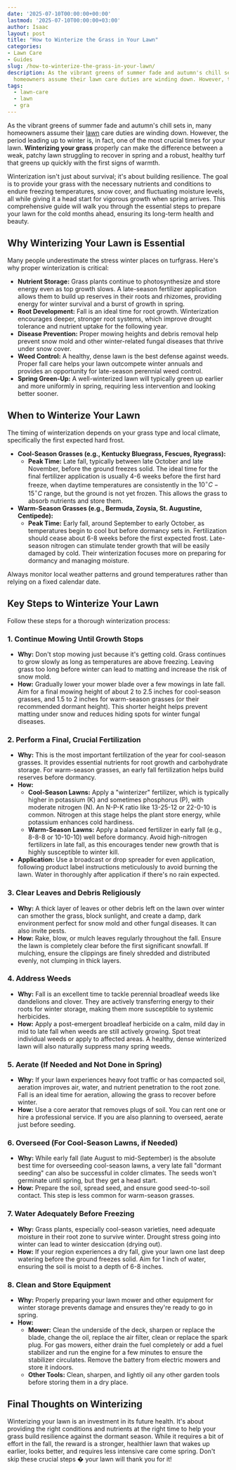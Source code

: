 ```yaml
---
date: '2025-07-10T00:00:00+00:00'
lastmod: '2025-07-10T00:00:00+03:00'
author: Isaac
layout: post
title: "How to Winterize the Grass in Your Lawn"
categories:
- Lawn Care
- Guides
slug: /how-to-winterize-the-grass-in-your-lawn/
description: As the vibrant greens of summer fade and autumn's chill sets in, many
  homeowners assume their lawn care duties are winding down. However, the period leadin...
tags: 
  - lawn-care
  - lawn
  - gra
---
```

As the vibrant greens of summer fade and autumn's chill sets in, many homeowners assume their [lawn](/posts/best-drought-tolerant-lawn-grass-for-sandy-soil/) care duties are winding down. However, the period leading up to winter is, in fact, one of the most crucial times for your lawn. **Winterizing your grass** properly can make the difference between a weak, patchy lawn struggling to recover in spring and a robust, healthy turf that greens up quickly with the first signs of warmth.

Winterization isn't just about survival; it's about building resilience. The goal is to provide your grass with the necessary nutrients and conditions to endure freezing temperatures, snow cover, and fluctuating moisture levels, all while giving it a head start for vigorous growth when spring arrives. This comprehensive guide will walk you through the essential steps to prepare your lawn for the cold months ahead, ensuring its long-term health and beauty.

## Why Winterizing Your Lawn is Essential

Many people underestimate the stress winter places on turfgrass. Here's why proper winterization is critical:

* **Nutrient Storage:** Grass plants continue to photosynthesize and store energy even as top growth slows. A late-season fertilizer application allows them to build up reserves in their roots and rhizomes, providing energy for winter survival and a burst of growth in spring.
* **Root Development:** Fall is an ideal time for root growth. Winterization encourages deeper, stronger root systems, which improve drought tolerance and nutrient uptake for the following year.
* **Disease Prevention:** Proper mowing heights and debris removal help prevent snow mold and other winter-related fungal diseases that thrive under snow cover.
* **Weed Control:** A healthy, dense lawn is the best defense against weeds. Proper fall care helps your lawn outcompete winter annuals and provides an opportunity for late-season perennial weed control.
* **Spring Green-Up:** A well-winterized lawn will typically green up earlier and more uniformly in spring, requiring less intervention and looking better sooner.

## When to Winterize Your Lawn

The timing of winterization depends on your grass type and local climate, specifically the first expected hard frost.

* **Cool-Season Grasses (e.g., Kentucky Bluegrass, Fescues, Ryegrass):**
    * **Peak Time:** Late fall, typically between late October and late November, before the ground freezes solid. The ideal time for the final fertilizer application is usually 4-6 weeks before the first hard freeze, when daytime temperatures are consistently in the $10^\circ C - 15^\circ C$ range, but the ground is not yet frozen. This allows the grass to absorb nutrients and store them.
* **Warm-Season Grasses (e.g., Bermuda, Zoysia, St. Augustine, Centipede):**
    * **Peak Time:** Early fall, around September to early October, as temperatures begin to cool but before dormancy sets in. Fertilization should cease about 6-8 weeks before the first expected frost. Late-season nitrogen can stimulate tender growth that will be easily damaged by cold. Their winterization focuses more on preparing for dormancy and managing moisture.

Always monitor local weather patterns and ground temperatures rather than relying on a fixed calendar date.

## Key Steps to Winterize Your Lawn

Follow these steps for a thorough winterization process:

### 1. Continue Mowing Until Growth Stops

* **Why:** Don't stop mowing just because it's getting cold. Grass continues to grow slowly as long as temperatures are above freezing. Leaving grass too long before winter can lead to matting and increase the risk of snow mold.
* **How:** Gradually lower your mower blade over a few mowings in late fall. Aim for a final mowing height of about 2 to 2.5 inches for cool-season grasses, and 1.5 to 2 inches for warm-season grasses (or their recommended dormant height). This shorter height helps prevent matting under snow and reduces hiding spots for winter fungal diseases.

### 2. Perform a Final, Crucial Fertilization

* **Why:** This is the most important fertilization of the year for cool-season grasses. It provides essential nutrients for root growth and carbohydrate storage. For warm-season grasses, an early fall fertilization helps build reserves before dormancy.
* **How:**
    * **Cool-Season Lawns:** Apply a "winterizer" fertilizer, which is typically higher in potassium (K) and sometimes phosphorus (P), with moderate nitrogen (N). An N-P-K ratio like 13-25-12 or 22-0-10 is common. Nitrogen at this stage helps the plant store energy, while potassium enhances cold hardiness.
    * **Warm-Season Lawns:** Apply a balanced fertilizer in early fall (e.g., 8-8-8 or 10-10-10) well before dormancy. Avoid high-nitrogen fertilizers in late fall, as this encourages tender new growth that is highly susceptible to winter kill.
* **Application:** Use a broadcast or drop spreader for even application, following product label instructions meticulously to avoid burning the lawn. Water in thoroughly after application if there's no rain expected.

### 3. Clear Leaves and Debris Religiously

* **Why:** A thick layer of leaves or other debris left on the lawn over winter can smother the grass, block sunlight, and create a damp, dark environment perfect for snow mold and other fungal diseases. It can also invite pests.
* **How:** Rake, blow, or mulch leaves regularly throughout the fall. Ensure the lawn is completely clear before the first significant snowfall. If mulching, ensure the clippings are finely shredded and distributed evenly, not clumping in thick layers.

### 4. Address Weeds

* **Why:** Fall is an excellent time to tackle perennial broadleaf weeds like dandelions and clover. They are actively transferring energy to their roots for winter storage, making them more susceptible to systemic herbicides.
* **How:** Apply a post-emergent broadleaf herbicide on a calm, mild day in mid to late fall when weeds are still actively growing. Spot treat individual weeds or apply to affected areas. A healthy, dense winterized lawn will also naturally suppress many spring weeds.

### 5. Aerate (If Needed and Not Done in Spring)

* **Why:** If your lawn experiences heavy foot traffic or has compacted soil, aeration improves air, water, and nutrient penetration to the root zone. Fall is an ideal time for aeration, allowing the grass to recover before winter.
* **How:** Use a core aerator that removes plugs of soil. You can rent one or hire a professional service. If you are also planning to overseed, aerate just before seeding.

### 6. Overseed (For Cool-Season Lawns, if Needed)

* **Why:** While early fall (late August to mid-September) is the absolute best time for overseeding cool-season lawns, a very late fall "dormant seeding" can also be successful in colder climates. The seeds won't germinate until spring, but they get a head start.
* **How:** Prepare the soil, spread seed, and ensure good seed-to-soil contact. This step is less common for warm-season grasses.

### 7. Water Adequately Before Freezing

* **Why:** Grass plants, especially cool-season varieties, need adequate moisture in their root zone to survive winter. Drought stress going into winter can lead to winter desiccation (drying out).
* **How:** If your region experiences a dry fall, give your lawn one last deep watering before the ground freezes solid. Aim for 1 inch of water, ensuring the soil is moist to a depth of 6-8 inches.

### 8. Clean and Store Equipment

* **Why:** Properly preparing your lawn mower and other equipment for winter storage prevents damage and ensures they're ready to go in spring.
* **How:**
    * **Mower:** Clean the underside of the deck, sharpen or replace the blade, change the oil, replace the air filter, clean or replace the spark plug. For gas mowers, either drain the fuel completely or add a fuel stabilizer and run the engine for a few minutes to ensure the stabilizer circulates. Remove the battery from electric mowers and store it indoors.
    * **Other Tools:** Clean, sharpen, and lightly oil any other garden tools before storing them in a dry place.

## Final Thoughts on Winterizing

Winterizing your lawn is an investment in its future health. It's about providing the right conditions and nutrients at the right time to help your grass build resilience against the dormant season. While it requires a bit of effort in the fall, the reward is a stronger, healthier lawn that wakes up earlier, looks better, and requires less intensive care come spring. Don't skip these crucial steps � your lawn will thank you for it!
